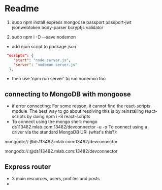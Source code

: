 # Readme

1. sudo npm install express mongoose passport passport-jwt jsonwebtoken body-parser bcryptjs validator

2. sudo npm i -D --save nodemon

* add npm script to package.json

```json
 "scripts": {
    "start": "node server.js",
    "server": "nodemon server.js"
  },
  ```
* then use 'npm run server' to run nodemon too

## connecting to MongoDB with mongoose

* if error connecting: For some reason, it cannot find the react-scripts module. The best way to go about resolving this is by reinstalling react-scripts by doing npm i -S react-scripts
* To connect using the mongo shell:
mongo ds113482.mlab.com:13482/devconnector -u <dbuser> -p <dbpassword>
To connect using a driver via the standard MongoDB URI (what's this?):

mongodb://<dbuser>:<dbpassword>@ds113482.mlab.com:13482/devconnector

mongodb://<mot>:<a99Qr6>@ds113482.mlab.com:13482/devconnector

## Express router

* 3 main resources, users, profiles and posts
* 